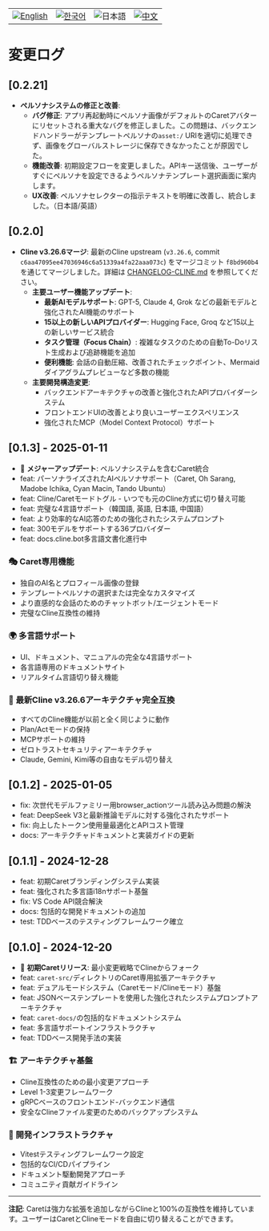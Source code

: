 <div align="center">
  <table>
    <tr>
      <td align="center">
        <a href="../../CHANGELOG.md">
          <img src="https://img.shields.io/badge/English-2563eb?style=for-the-badge&labelColor=1e40af" alt="English"/>
        </a>
      </td>
      <td align="center">
        <a href="../ko/CHANGELOG.md">
          <img src="https://img.shields.io/badge/한국어-16a34a?style=for-the-badge&labelColor=15803d" alt="한국어"/>
        </a>
      </td>
      <td align="center">
        <img src="https://img.shields.io/badge/日本語-ea580c?style=for-the-badge&labelColor=c2410c" alt="日本語"/>
      </td>
      <td align="center">
        <a href="../zh-cn/CHANGELOG.md">
          <img src="https://img.shields.io/badge/中文-dc2626?style=for-the-badge&labelColor=b91c1c" alt="中文"/>
        </a>
      </td>
    </tr>
  </table>
</div>

# 変更ログ

## [0.2.21]

- **ペルソナシステムの修正と改善**:
  - **バグ修正**: アプリ再起動時にペルソナ画像がデフォルトのCaretアバターにリセットされる重大なバグを修正しました。この問題は、バックエンドハンドラーがテンプレートペルソナの`asset:/` URIを適切に処理できず、画像をグローバルストレージに保存できなかったことが原因でした。
  - **機能改善**: 初期設定フローを変更しました。APIキー送信後、ユーザーがすぐにペルソナを設定できるようペルソナテンプレート選択画面に案内します。
  - **UX改善**: ペルソナセレクターの指示テキストを明確に改善し、統合しました。（日本語/英語）

## [0.2.0]

- **Cline v3.26.6マージ**: 最新のCline upstream (`v3.26.6`, commit `c6aa47095ee47036946c6a51339a4fa22aaa073c`) をマージコミット `f8bd960b4` を通じてマージしました。詳細は [CHANGELOG-CLINE.md](../../CHANGELOG-CLINE.md) を参照してください。
  - **主要ユーザー機能アップデート**:
    - **最新AIモデルサポート**: GPT-5, Claude 4, Grok などの最新モデルと強化されたAI機能のサポート
    - **15以上の新しいAPIプロバイダー**: Hugging Face, Groq など15以上の新しいサービス統合
    - **タスク管理（Focus Chain）**: 複雑なタスクのための自動To-Doリスト生成および追跡機能を追加
    - **便利機能**: 会話の自動圧縮、改善されたチェックポイント、Mermaidダイアグラムプレビューなど多数の機能
  - **主要開発構造変更**:
    - バックエンドアーキテクチャの改善と強化されたAPIプロバイダーシステム
    - フロントエンドUIの改善とより良いユーザーエクスペリエンス
    - 強化されたMCP（Model Context Protocol）サポート

## [0.1.3] - 2025-01-11

- 🎉 **メジャーアップデート**: ペルソナシステムを含むCaret統合
- feat: パーソナライズされたAIペルソナサポート（Caret, Oh Sarang, Madobe Ichika, Cyan Macin, Tando Ubuntu）
- feat: Cline/Caretモードトグル - いつでも元のCline方式に切り替え可能
- feat: 完璧な4言語サポート（韓国語, 英語, 日本語, 中国語）
- feat: より効率的なAI応答のための強化されたシステムプロンプト
- feat: 300モデルをサポートする36プロバイダー
- feat: docs.cline.bot多言語文書化進行中

### 🎭 Caret専用機能
- 独自のAI名とプロフィール画像の登録
- テンプレートペルソナの選択または完全なカスタマイズ
- より直感的な会話のためのチャットボット/エージェントモード
- 完璧なCline互換性の維持

### 🌍 多言語サポート
- UI、ドキュメント、マニュアルの完全な4言語サポート
- 各言語専用のドキュメントサイト
- リアルタイム言語切り替え機能

### 🚀 **最新Cline v3.26.6アーキテクチャ完全互換**
- すべてのCline機能が以前と全く同じように動作
- Plan/Actモードの保持
- MCPサポートの維持
- ゼロトラストセキュリティアーキテクチャ
- Claude, Gemini, Kimi等の自由なモデル切り替え

## [0.1.2] - 2025-01-05

- fix: 次世代モデルファミリー用browser_actionツール読み込み問題の解決
- feat: DeepSeek V3と最新推論モデルに対する強化されたサポート
- fix: 向上したトークン使用量最適化とAPIコスト管理
- docs: アーキテクチャドキュメントと実装ガイドの更新

## [0.1.1] - 2024-12-28

- feat: 初期Caretブランディングシステム実装
- feat: 強化された多言語i18nサポート基盤
- fix: VS Code API競合解決
- docs: 包括的な開発ドキュメントの追加
- test: TDDベースのテスティングフレームワーク確立

## [0.1.0] - 2024-12-20

- 🎉 **初期Caretリリース**: 最小変更戦略でClineからフォーク
- feat: `caret-src/`ディレクトリのCaret専用拡張アーキテクチャ
- feat: デュアルモードシステム（Caretモード/Clineモード）基盤
- feat: JSONベーステンプレートを使用した強化されたシステムプロンプトアーキテクチャ
- feat: `caret-docs/`の包括的なドキュメントシステム
- feat: 多言語サポートインフラストラクチャ
- feat: TDDベース開発手法の実装

### 🏗️ アーキテクチャ基盤
- Cline互換性のための最小変更アプローチ
- Level 1-3変更フレームワーク
- gRPCベースのフロントエンド-バックエンド通信
- 安全なClineファイル変更のためのバックアップシステム

### 🧪 開発インフラストラクチャ
- Vitestテスティングフレームワーク設定
- 包括的なCI/CDパイプライン
- ドキュメント駆動開発アプローチ
- コミュニティ貢献ガイドライン

---

**注記**: Caretは強力な拡張を追加しながらClineと100%の互換性を維持しています。ユーザーはCaretとClineモードを自由に切り替えることができます。
